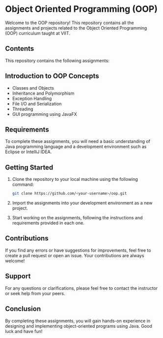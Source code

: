 # Object Oriented Programming (OOP)
Welcome to the OOP repository! This repository contains all the assignments and projects related to the Object Oriented Programming (OOP) curriculum taught at VIIT.

## Contents
This repository contains the following assignments:

## Introduction to OOP Concepts
- Classes and Objects
- Inheritance and Polymorphism
- Exception Handling
- File I/O and Serialization
- Threading
- GUI programming using JavaFX

## Requirements
To complete these assignments, you will need a basic understanding of Java programming language and a development environment such as Eclipse or IntelliJ IDEA.

## Getting Started
1. Clone the repository to your local machine using the following command:
    ```bash
    git clone https://github.com/<your-username>/oop.git
    ```
2. Import the assignments into your development environment as a new project.

3. Start working on the assignments, following the instructions and requirements provided in each one.

## Contributions
If you find any errors or have suggestions for improvements, feel free to create a pull request or open an issue. Your contributions are always welcome!

## Support
For any questions or clarifications, please feel free to contact the instructor or seek help from your peers.

## Conclusion
By completing these assignments, you will gain hands-on experience in designing and implementing object-oriented programs using Java. Good luck and have fun!